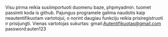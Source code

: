 Visu pirma reikia susiimportuoti duomenu baze, phpmyadmin. tuomet passimti koda is github. Pajungus programele galima naudotis kaip neautentifikuotam vartotojui,
o norint daugiau funkciju reikia prisiregistruoti ir prisijungti.
Vienas vartotojas sukurtas:
gmail:Autentifikuotas@gmail.com
password:auten123
